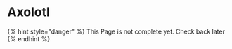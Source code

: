 # Axolotl

{% hint style="danger" %}
This Page is not complete yet. Check back later
{% endhint %}

<figure><img src="https://github.com/user-attachments/assets/a1eff254-3581-4d74-a337-18129d899037" alt=""><figcaption></figcaption></figure>
